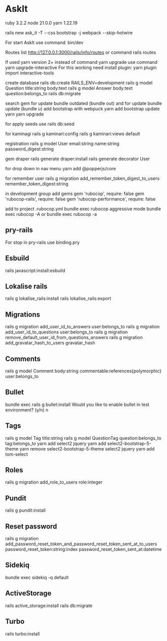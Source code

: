 # AskIt

ruby 3.2.2
node 21.0.0
yarn 1.22.19

rails new ask_it -T --css bootstrap -j webpack --skip-hotwire

For start AskIt use command:
bin/dev

Routes list
http://127.0.0.1:3000/rails/info/routes
or command rails routes

If used yarn version 2+
instead of command yarn upgrade use command yarn upgrade-interactive
For this working need install plugin: yarn plugin import interactive-tools

create database
rails db:create RAILS_ENV=development
rails g model Question title:string body:text
rails g model Answer body:text question:belongs_to
rails db:migrate

search gem for update
bundle outdated (bundle out)
and for update
bundle update (bundle u)
add bootstrap with webpuck
yarn add bootstrap
update yarn
yarn upgrade

for apply seeds use
rails db:seed

for kaminagi
rails g kaminari:config
rails g kaminari:views default

registration
rails g model User email:string name:string password_digest:string

gem draper
rails generate draper:install
rails generate decorator User

for drop down in nav menu
yarn add @popperjs/core

for remember user
rails g migration add_remember_token_digest_to_users remember_token_digest:string

in development group add gems
gem 'rubocop', require: false
gem 'rubocop-rails', require: false
gem 'rubocop-performance', require: false

add to project .rubocop.yml
bundle exec rubocop
aggressive mode
bundle exec rubocop -A
or
bundle exec rubocop -a

## pry-rails
For stop in pry-rails use
binding.pry

## Esbuild
rails javascript:install:esbuild

## Lokalise rails
rails g lokalise_rails:install
rails lokalise_rails:export

## Migrations
rails g migration add_user_id_to_answers user:belongs_to
rails g migration add_user_id_to_questions user:belongs_to
rails g migration remove_default_user_id_from_questions_answers
rails g migration add_gravatar_hash_to_users gravatar_hash

## Comments
rails g model Comment body:string commentable:references{polymorphic} user:belongs_to

## Bullet
bundle exec rails g bullet:install
Would you like to enable bullet in test environment? (y/n) n

## Tags
rails g model Tag title:string
rails g model QuestionTag question:belongs_to tag:belongs_to
yarn add select2 jquery
yarn add select2-bootstrap-5-theme
yarn remove select2-bootstrap-5-theme select2 jquery
yarn add tom-select

## Roles
rails g migration add_role_to_users role:integer

## Pundit
rails g pundit:install

## Reset password
rails g migration add_password_reset_token_and_password_reset_token_sent_at_to_users password_reset_token:string:index password_reset_token_sent_at:datetime

## Sidekiq
bundle exec sidekiq -q default

## ActiveStorage

rails active_storage:install
rails db:migrate

## Turbo

rails turbo:install

